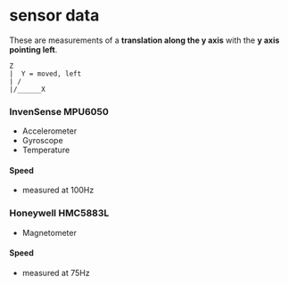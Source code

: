 sensor data
===========

These are measurements of a **translation along the y axis** with the **y axis pointing left**.

    Z
    |  Y = moved, left
    | /
    |/______X

### InvenSense MPU6050 ###

- Accelerometer
- Gyroscope
- Temperature

#### Speed ####

- measured at 100Hz

### Honeywell HMC5883L ###

- Magnetometer

#### Speed ####

- measured at 75Hz

